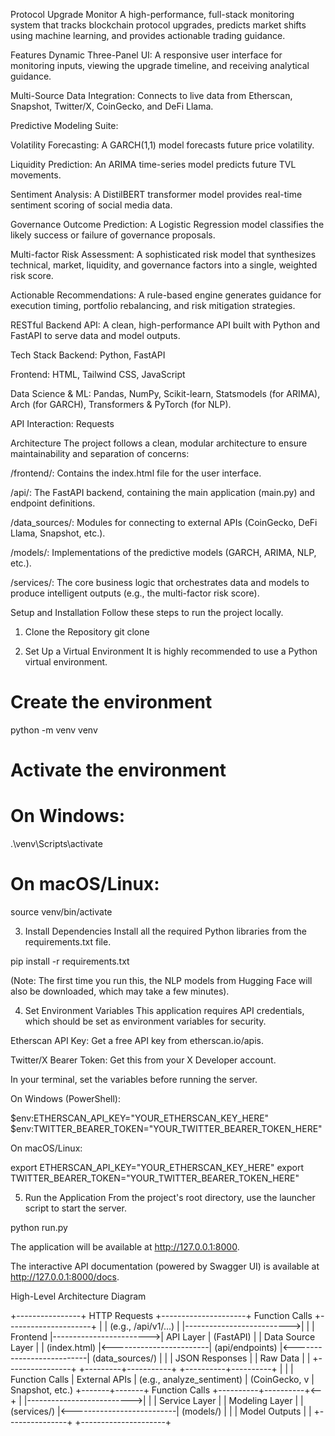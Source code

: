 Protocol Upgrade Monitor
A high-performance, full-stack monitoring system that tracks blockchain protocol upgrades, predicts market shifts using machine learning, and provides actionable trading guidance.

Features
Dynamic Three-Panel UI: A responsive user interface for monitoring inputs, viewing the upgrade timeline, and receiving analytical guidance.

Multi-Source Data Integration: Connects to live data from Etherscan, Snapshot, Twitter/X, CoinGecko, and DeFi Llama.

Predictive Modeling Suite:

Volatility Forecasting: A GARCH(1,1) model forecasts future price volatility.

Liquidity Prediction: An ARIMA time-series model predicts future TVL movements.

Sentiment Analysis: A DistilBERT transformer model provides real-time sentiment scoring of social media data.

Governance Outcome Prediction: A Logistic Regression model classifies the likely success or failure of governance proposals.

Multi-factor Risk Assessment: A sophisticated risk model that synthesizes technical, market, liquidity, and governance factors into a single, weighted risk score.

Actionable Recommendations: A rule-based engine generates guidance for execution timing, portfolio rebalancing, and risk mitigation strategies.

RESTful Backend API: A clean, high-performance API built with Python and FastAPI to serve data and model outputs.

Tech Stack
Backend: Python, FastAPI

Frontend: HTML, Tailwind CSS, JavaScript

Data Science & ML: Pandas, NumPy, Scikit-learn, Statsmodels (for ARIMA), Arch (for GARCH), Transformers & PyTorch (for NLP).

API Interaction: Requests

Architecture
The project follows a clean, modular architecture to ensure maintainability and separation of concerns:

/frontend/: Contains the index.html file for the user interface.

/api/: The FastAPI backend, containing the main application (main.py) and endpoint definitions.

/data_sources/: Modules for connecting to external APIs (CoinGecko, DeFi Llama, Snapshot, etc.).

/models/: Implementations of the predictive models (GARCH, ARIMA, NLP, etc.).

/services/: The core business logic that orchestrates data and models to produce intelligent outputs (e.g., the multi-factor risk score).

Setup and Installation
Follow these steps to run the project locally.

1. Clone the Repository
git clone 

2. Set Up a Virtual Environment
It is highly recommended to use a Python virtual environment.

# Create the environment
python -m venv venv

# Activate the environment
# On Windows:
.\venv\Scripts\activate
# On macOS/Linux:
source venv/bin/activate

3. Install Dependencies
Install all the required Python libraries from the requirements.txt file.

pip install -r requirements.txt

(Note: The first time you run this, the NLP models from Hugging Face will also be downloaded, which may take a few minutes).

4. Set Environment Variables
This application requires API credentials, which should be set as environment variables for security.

Etherscan API Key: Get a free API key from etherscan.io/apis.

Twitter/X Bearer Token: Get this from your X Developer account.

In your terminal, set the variables before running the server.

On Windows (PowerShell):

$env:ETHERSCAN_API_KEY="YOUR_ETHERSCAN_KEY_HERE"
$env:TWITTER_BEARER_TOKEN="YOUR_TWITTER_BEARER_TOKEN_HERE"

On macOS/Linux:

export ETHERSCAN_API_KEY="YOUR_ETHERSCAN_KEY_HERE"
export TWITTER_BEARER_TOKEN="YOUR_TWITTER_BEARER_TOKEN_HERE"

5. Run the Application
From the project's root directory, use the launcher script to start the server.

python run.py

The application will be available at http://127.0.0.1:8000.

The interactive API documentation (powered by Swagger UI) is available at http://127.0.0.1:8000/docs.


High-Level Architecture Diagram


+----------------+      HTTP Requests      +---------------------+      Function Calls      +---------------------+
|                |  (e.g., /api/v1/...)   |                     |-------------------------->|                     |
|    Frontend    |------------------------>|      API Layer      |      (FastAPI)      |                          |   Data Source Layer   |
| (index.html)   |<------------------------|   (api/endpoints)   |<--------------------------| (data_sources/)     |
|                |      JSON Responses    |                     |     Raw Data       |                          |
+----------------+                         +---------+-----------+                          +----------+----------+
                                                     |                                                   |
                                                     | Function Calls                                    | External APIs
                                                     | (e.g., analyze_sentiment)                         | (CoinGecko,
                                                     v                                                   |  Snapshot, etc.)
                                             +-------+-------+      Function Calls      +----------+----------+<--+
                                             |               |-------------------------->|                     |
                                             | Service Layer |                          |   Modeling Layer    |
                                             |  (services/)  |<--------------------------|      (models/)      |
                                             |               |      Model Outputs     |                     |
                                             +---------------+                          +---------------------+

